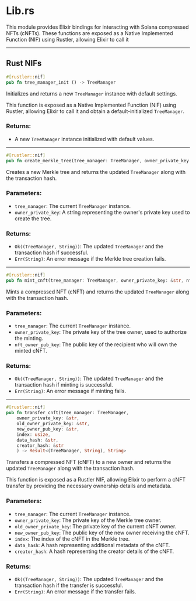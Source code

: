 # Lib.rs

This module provides Elixir bindings for interacting with Solana compressed NFTs (cNFTs).
These functions are exposed as a Native Implemented Function (NIF) using Rustler, allowing Elixir to call it

---

## Rust NIFs


```rust
#[rustler::nif]
pub fn tree_manager_init () -> TreeManager
```
Initializes and returns a new `TreeManager` instance with default settings.

This function is exposed as a Native Implemented Function (NIF) using Rustler,
allowing Elixir to call it and obtain a default-initialized `TreeManager`.

### Returns:
- A new `TreeManager` instance initialized with default values.

---

```rust
#[rustler::nif]
pub fn create_merkle_tree(tree_manager: TreeManager, owner_private_key: &str) -> Result<(TreeManager, String), String>
```

Creates a new Merkle tree and returns the updated `TreeManager` along with the transaction hash.

### Parameters:
- `tree_manager`: The current `TreeManager` instance.
- `owner_private_key`: A string representing the owner's private key used to create the tree.

### Returns:
- `Ok((TreeManager, String))`: The updated `TreeManager` and the transaction hash if successful.
- `Err(String)`: An error message if the Merkle tree creation fails.


---

```rust
#[rustler::nif]
pub fn mint_cnft(tree_manager: TreeManager, owner_private_key: &str, nft_owner_pub_key: &str) -> Result<(TreeManager, String), String>
```

Mints a compressed NFT (cNFT) and returns the updated `TreeManager` along with the transaction hash.

### Parameters:
- `tree_manager`: The current `TreeManager` instance.
- `owner_private_key`: The private key of the tree owner, used to authorize the minting.
- `nft_owner_pub_key`: The public key of the recipient who will own the minted cNFT.

### Returns:
- `Ok((TreeManager, String))`: The updated `TreeManager` and the transaction hash if minting is successful.
- `Err(String)`: An error message if minting fails.


---

```rust
#[rustler::nif]
pub fn transfer_cnft(tree_manager: TreeManager,
    owner_private_key: &str, 
    old_owner_private_key: &str, 
    new_owner_pub_key: &str,
    index: usize,
    data_hash: &str,
    creator_hash: &str
    ) -> Result<(TreeManager, String), String>
```

Transfers a compressed NFT (cNFT) to a new owner and returns the updated `TreeManager` along with the transaction hash.

This function is exposed as a Rustler NIF, allowing Elixir to perform a cNFT transfer by 
providing the necessary ownership details and metadata.

### Parameters:
- `tree_manager`: The current `TreeManager` instance.
- `owner_private_key`: The private key of the Merkle tree owner.
- `old_owner_private_key`: The private key of the current cNFT owner.
- `new_owner_pub_key`: The public key of the new owner receiving the cNFT.
- `index`: The index of the cNFT in the Merkle tree.
- `data_hash`: A hash representing additional metadata of the cNFT.
- `creator_hash`: A hash representing the creator details of the cNFT.

### Returns:
- `Ok((TreeManager, String))`: The updated `TreeManager` and the transaction hash if the transfer is successful.
- `Err(String)`: An error message if the transfer fails.


